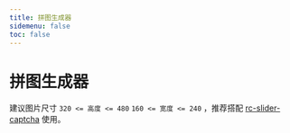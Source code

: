 ```yaml
---
title: 拼图生成器
sidemenu: false
toc: false
---
```


# 拼图生成器

建议图片尺寸 `320 <= 高度 <= 480` `160 <= 宽度 <= 240` ，推荐搭配 [rc-slider-captcha] 使用。

<code src="./demos/generator.tsx" inline />

[rc-slider-captcha]: https://caijf.github.io/rc-slider-captcha/index.html
